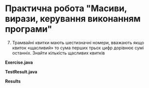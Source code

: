 # Практична робота "Масиви, вирази, керування виконанням програми"
7. Трамвайні квитки мають шестизначні номери, вважають якщо квиток «щасливий» то сума перших трьох цифр дорівнює сумі останніх. Знайти кількість щасливих квитків

**Exercise.java**

[](https://github.com/ppc-ntu-khpi/arrays-rronik3/blob/master/src/img/Exercise.png)

**TestResult.java**

[](https://github.com/ppc-ntu-khpi/arrays-rronik3/blob/master/src/img/TestResult.png)

**Results**

[](https://github.com/ppc-ntu-khpi/arrays-rronik3/blob/master/src/img/result.png)
